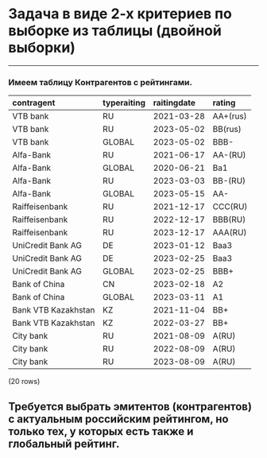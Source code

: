 # Задача в виде 2-х критериев по выборке из таблицы (двойной выборки)

---

### Имеем таблицу Контрагентов с рейтингами.

contragent | typeraiting | raitingdate | rating
:------------------------------ | :--------------- | :----------- | :---------- 
 VTB bank     | RU          | 2021-03-28  | AA+(rus)
 VTB bank     | RU          | 2023-05-02  | BB(rus)
 VTB bank     | GLOBAL      | 2023-05-02  | ВВВ-
 Alfa-Bank         | RU          | 2021-06-17  | AA-(RU)
 Alfa-Bank         | GLOBAL      | 2020-06-21  | Ba1
 Alfa-Bank         | RU          | 2023-03-03  | BB-(RU)
 Alfa-Bank         | GLOBAL      | 2023-05-15  | АА-
 Raiffeisenbank      | RU          | 2021-12-17  | CCC(RU)
 Raiffeisenbank      | RU          | 2022-12-17  | BBB(RU)
 Raiffeisenbank      | RU          | 2023-12-17  | AAA(RU)
 UniCredit Bank AG  | DE          | 2023-01-12  | Baa3
 UniCredit Bank AG  | DE          | 2023-02-25  | Baa3
 UniCredit Bank AG  | GLOBAL      | 2023-02-25  | ВВВ+
 Bank of China      | CN          | 2023-02-18  | A2
 Bank of China      | GLOBAL      | 2023-03-11  | A1
Bank VTB Kazakhstan | KZ          | 2021-11-04  | BB+
Bank VTB Kazakhstan | KZ          | 2022-03-27  | BB+
City bank   | RU          | 2021-08-09  | A(RU)
City bank   | RU          | 2022-08-09  | A(RU)
City bank   | RU          | 2023-08-09  | A(RU)
(20 rows)

## Требуется выбрать эмитентов (контрагентов) с актуальным российским рейтингом, но только тех, у которых есть также и глобальный рейтинг.

 
